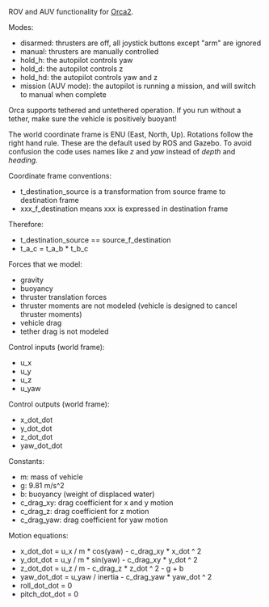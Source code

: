 ROV and AUV functionality for [Orca2](https://github.com/clydemcqueen/orca2).

Modes:
* disarmed: thrusters are off, all joystick buttons except "arm" are ignored
* manual: thrusters are manually controlled
* hold_h: the autopilot controls yaw
* hold_d: the autopilot controls z
* hold_hd: the autopilot controls yaw and z
* mission (AUV mode): the autopilot is running a mission, and will switch to manual when complete

Orca supports tethered and untethered operation.
If you run without a tether, make sure the vehicle is positively buoyant!

The world coordinate frame is ENU (East, North, Up).
Rotations follow the right hand rule.
These are the default used by ROS and Gazebo.
To avoid confusion the code uses names like _z_ and _yaw_ instead of _depth_ and _heading_.

Coordinate frame conventions:
* t_destination_source is a transformation from source frame to destination frame
* xxx_f_destination means xxx is expressed in destination frame

Therefore:
* t_destination_source == source_f_destination
* t_a_c = t_a_b * t_b_c


Forces that we model:
* gravity
* buoyancy
* thruster translation forces
* thruster moments are not modeled (vehicle is designed to cancel thruster moments)
* vehicle drag
* tether drag is not modeled

Control inputs (world frame):
* u_x
* u_y
* u_z
* u_yaw

Control outputs (world frame):
* x_dot_dot
* y_dot_dot
* z_dot_dot
* yaw_dot_dot

Constants:
* m: mass of vehicle
* g: 9.81 m/s^2
* b: buoyancy (weight of displaced water)
* c_drag_xy: drag coefficient for x and y motion
* c_drag_z: drag coefficient for z motion
* c_drag_yaw: drag coefficient for yaw motion

Motion equations:
* x_dot_dot = u_x / m * cos(yaw) - c_drag_xy * x_dot ^ 2
* y_dot_dot = u_y / m * sin(yaw) - c_drag_xy * y_dot ^ 2
* z_dot_dot = u_z / m - c_drag_z * z_dot ^ 2 - g + b
* yaw_dot_dot = u_yaw / inertia - c_drag_yaw * yaw_dot ^ 2
* roll_dot_dot = 0
* pitch_dot_dot = 0